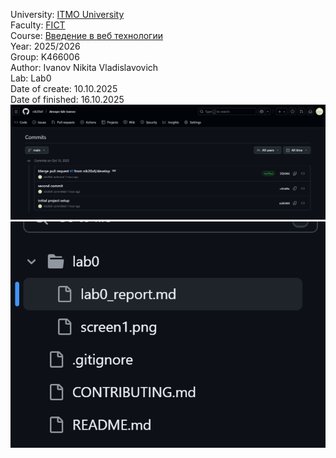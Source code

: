 University: [ITMO University](https://itmo.ru/ru/) <br>
Faculty: [FICT](https://fict.itmo.ru) <br>
Course: [Введение в веб технологии](https://itmo-ict-faculty.github.io/introduction-in-web-tech/) <br>
Year: 2025/2026 <br>
Group: K466006 <br>
Author: Ivanov Nikita Vladislavovich <br>
Lab: Lab0 <br>
Date of create: 10.10.2025 <br>
Date of finished: 16.10.2025 <br>
![Brand new repository for DevOps labs](screen1.png?raw=true) <br>
![Brand new repository for DevOps labs](screen2.png?raw=true) <br>

